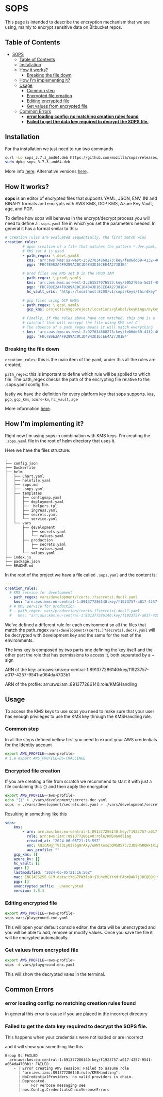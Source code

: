 # SOPS

This page is intended to describe the encryption mechanism that we are using, mainly to encrypt sensitive data on Bitbucket repos.

## Table of Contents

- [SOPS](#sops)
  - [Table of Contents](#table-of-contents)
  - [Installation](#installation)
  - [How it works?](#how-it-works)
    - [Breaking the file down](#breaking-the-file-down)
  - [How I'm implementing it?](#how-im-implementing-it)
  - [Usage](#usage)
    - [Common step](#common-step)
    - [Encrypted file creation](#encrypted-file-creation)
    - [Editing encrypted file](#editing-encrypted-file)
    - [Get values from encrypted file](#get-values-from-encrypted-file)
  - [Common Errors](#common-errors)
    - [**error loading config: no matching creation rules found**](#error-loading-config-no-matching-creation-rules-found)
    - [**Failed to get the data key required to decrypt the SOPS file.**](#failed-to-get-the-data-key-required-to-decrypt-the-sops-file)

## Installation

For tha installation we just need to run two commands

```bash
curl -Lo sops_3.7.3_amd64.deb https://github.com/mozilla/sops/releases/download/v3.7.3/sops_3.7.3_amd64.deb
sudo dpkg sops_3.7.3_amd64.deb
```

More info [here](https://github.com/mozilla/sops). Alternative versions [here](https://github.com/mozilla/sops/releases).

## How it works?

**sops** is an editor of encrypted files that supports YAML, JSON, ENV, INI and BINARY formats and encrypts with AWS KMS, GCP KMS, Azure Key Vault, age, and PGP.

To define how sops will behaves in the encrypt/decrypt process you will need to define a `.sops.yaml` file in which you set the parameters needed. In general it has a format smilar to this:

```yaml
# creation rules are evaluated sequentially, the first match wins
creation_rules:
        # upon creation of a file that matches the pattern *.dev.yaml,
        # KMS set A is used
        - path_regex: \.dev\.yaml$
          kms: 'arn:aws:kms:us-west-2:927034868273:key/fe86dd69-4132-404c-ab86-4269956b4500,arn:aws:kms:us-west-2:361527076523:key/5052f06a-5d3f-489e-b86c-57201e06f31e+arn:aws:iam::361527076523:role/hiera-sops-prod'
          pgp: 'FBC7B9E2A4F9289AC0C1D4843D16CEE4A27381B4'

        # prod files use KMS set B in the PROD IAM
        - path_regex: \.prod\.yaml$
          kms: 'arn:aws:kms:us-west-2:361527076523:key/5052f06a-5d3f-489e-b86c-57201e06f31e+arn:aws:iam::361527076523:role/hiera-sops-prod,arn:aws:kms:eu-central-1:361527076523:key/cb1fab90-8d17-42a1-a9d8-334968904f94+arn:aws:iam::361527076523:role/hiera-sops-prod'
          pgp: 'FBC7B9E2A4F9289AC0C1D4843D16CEE4A27381B4'
          hc_vault_uris: "http://localhost:8200/v1/sops/keys/thirdkey"

        # gcp files using GCP KMSm
        - path_regex: \.gcp\.yaml$
          gcp_kms: projects/mygcproject/locations/global/keyRings/mykeyring/cryptoKeys/thekey

        # Finally, if the rules above have not matched, this one is a 
        # catchall that will encrypt the file using KMS set C
        # The absence of a path_regex means it will match everything
        - kms: 'arn:aws:kms:us-west-2:927034868273:key/fe86dd69-4132-404c-ab86-4269956b4500,arn:aws:kms:us-west-2:142069644989:key/846cfb17-373d-49b9-8baf-f36b04512e47,arn:aws:kms:us-west-2:361527076523:key/5052f06a-5d3f-489e-b86c-57201e06f31e'
          pgp: 'FBC7B9E2A4F9289AC0C1D4843D16CEE4A27381B4'
```

### Breaking the file down

`creation_rules`: this is the main item of the yaml, under this all the rules are created,

`path_regex`: this is important to define which rule will be applied to which file. The path_regex checks the path of the encrypting file relative to the .sops.yaml config file.

lastly we have the definition for every platform key that sops supports. `kms`, `pgp`, `gcp_kms`, `azure-kv`, `hc_vault`, `age`

More information [here](https://github.com/mozilla/sops/blob/master/README.rst).

## How I'm implementing it?

Right now I'm using sops in combination with KMS keys. I'm creating the `.sops.yaml` file in the root of helm directory that uses it.

Here we have the files structure:

```
.
├── config.json
├── Dockerfile
├── helm
│   ├── Chart.yaml
│   ├── helmfile.yaml
│   ├── sops.md
│   ├── .sops.yaml
│   ├── templates
│   │   ├── configmap.yaml
│   │   ├── deployment.yaml
│   │   ├── _helpers.tpl
│   │   ├── ingress.yaml
│   │   ├── secrets.yaml
│   │   └── service.yaml
│   └── vars
│       ├── development
│       │   ├── secrets.yaml
│       │   └── values.yaml
│       ├── production
│       │   ├── secrets.yaml
│       │   └── values.yaml
│       └── values.yaml
├── index.js
├── package.json
└── README.md
```

In the root of the project we have a file called `.sops.yaml` and the content is:

```yaml
---
creation_rules:
  # KMS service for development
  - path_regex: vars/development/(certs.)?secrets(.dec)?.yaml
    kms: "arn:aws:kms:eu-central-1:891377286140:key/f1923757-a017-4257-9541-a064da4703b1+arn:aws:iam::891377286140:role/KMSHandling"
  # # KMS service for production
  # - path_regex: vars/production/(certs.)?secrets(.dec)?.yaml
  #   kms: "arn:aws:kms:eu-central-1:891377286140:key/f1923757-a017-4257-9541-a064da4703b1+arn:aws:iam::891377286140:role/KMSHandling"
```

We’ve defined a different rule for each environment so all the files that match the path_regex `vars/development/(certs.)?secrets(.dec)?.yaml` will be decrypted with development key and the same for the rest of the environments.

The kms key is composed by two parts one defining the key itself and the other part the role that has permissions to access it, both separated by a + sign

ARN of the key: arn:aws:kms:eu-central-1:891377286140:key/f1923757-a017-4257-9541-a064da4703b1

ARN of the profile: arn:aws:iam::891377286140:role/KMSHandling

## Usage

To access the KMS keys to use sops you need to make sure that your user has enough privileges to use the KMS key through the KMSHandling role.

### Common step

In all the steps defined bellow first you need to export your AWS credentials for the Identity account

```bash
export AWS_PROFILE=<aws-profile>
# i.e export AWS_PROFILE=DS-CHALLENGE
```

### Encrypted file creation

If you are creating a file from scratch we recommend to start it with just a file containing this `{}` and then apply the encryption

```bash
export AWS_PROFILE=<aws-profile>
echo "{}" > ./vars/development/secrets.dec.yaml
sops -e ./vars/development/secrets.dec.yaml > ./vars/development/secrets.yaml
```

Resulting in something like this

```yaml
sops:
    kms:
        - arn: arn:aws:kms:eu-central-1:891377286140:key/f1923757-a017-4257-9541-a064da4703b1
          role: arn:aws:iam::891377286140:role/KMSHandling
          created_at: "2024-06-05T21:16:55Z"
          enc: AQICAHgjT9l3LyUI75g9rAXy/uWWtXesqbQMGOS7C/2JD8HhRQHk1XipQ6yKBCrrOgN2SWSQAAAAfjB8BgkqhkiG9w0BBwagbzBtAgEAMGgGCSqGSIb3DQEHATAeBglghkgBZQMEAS4wEQQMk2NUy0JWCut5MkB2AgEQgDscEazgIBD/OA+0sxyo3uzqotev5aDQKp778E+hiN8ffneSoSQ2wOGif0VXTpkjtFYCMWuCJBT/1xPSXA==
          aws_profile: ""
    gcp_kms: []
    azure_kv: []
    hc_vault: []
    age: []
    lastmodified: "2024-06-05T21:16:56Z"
    mac: ENC[AES256_GCM,data:tYgG7PW3loO+jlUhxMQYYnM+PAbmBAk7jJOCQBQK+tgQD41ZUyiwxuDAQPsJdU949JK0YMuNLgs4OUI+cSiapUA1TFeGhEZ9VFbBXUmlralqJA6zaPrHb+/+5mQe1MWrN6k4SnEBAUkVgqHXkXhFx0LBuC2Zp0KNrWWLt+L1TUA=,iv:A8VxSX5GGeAAwGUP555VAYqolfbAboWu8/cLvQnMscs=,tag:F1PeuLuoaXbtd1JLgNzkGw==,type:str]
    pgp: []
    unencrypted_suffix: _unencrypted
    version: 3.8.1
```

### Editing encrypted file

```bash
export AWS_PROFILE=<aws-profile>
sops vars/playground.enc.yaml
```

This will open your default console editor, the data will be unencrypted and you will be able to add, remove or modify values. Once you save the file it will be encrypted automatically.

### Get values from encrypted file

```bash
export AWS_PROFILE=<aws-profile>
sops -d vars/playground.enc.yaml
```

This will show the decrypted vales in the terminal.

## Common Errors

### **error loading config: no matching creation rules found**

In general this error is cause if you are placed in the incorrect directory

### **Failed to get the data key required to decrypt the SOPS file.**

This happens when your credentials were not loaded or are incorrect

and it will show you something like this

```text
Group 0: FAILED
  arn:aws:kms:eu-central-1:891377286140:key/f1923757-a017-4257-9541-a064da4703b1: FAILED
    - | Error creating AWS session: Failed to assume role
      | "arn:aws:iam::891377286140:role/KMSHandling":
      | NoCredentialProviders: no valid providers in chain.
      | Deprecated.
      | 	For verbose messaging see
      | aws.Config.CredentialsChainVerboseErrors
```

